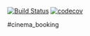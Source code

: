 [![Build Status](https://travis-ci.com/SergejBusch/cinema_booking.svg?branch=master)](https://travis-ci.com/SergejBusch/cinema_booking)
[![codecov](https://codecov.io/gh/SergejBusch/cinema_booking/branch/master/graph/badge.svg?token=J9D83BPQ4D)](https://codecov.io/gh/SergejBusch/cinema_booking)

#cinema_booking

